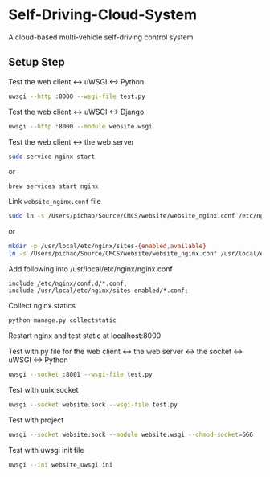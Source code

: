 # Self-Driving-Cloud-System
A cloud-based multi-vehicle self-driving control system

## Setup Step

Test the web client <-> uWSGI <-> Python

```bash
uwsgi --http :8000 --wsgi-file test.py
```

Test the web client <-> uWSGI <-> Django

```bash
uwsgi --http :8000 --module website.wsgi
```

Test the web client <-> the web server

```bash
sudo service nginx start
```
or

```
brew services start nginx
```

Link `website_nginx.conf` file

```bash
sudo ln -s /Users/pichao/Source/CMCS/website/website_nginx.conf /etc/nginx/sites-enabled/
```
or

```bash
mkdir -p /usr/local/etc/nginx/sites-{enabled,available}
ln -s /Users/pichao/Source/CMCS/website/website_nginx.conf /usr/local/etc/nginx/sites-available/
```
Add following into /usr/local/etc/nginx/nginx.conf
```
include /etc/nginx/conf.d/*.conf;
include /usr/local/etc/nginx/sites-enabled/*.conf;
```

Collect nginx statics

```bash
python manage.py collectstatic
```

Restart nginx and test static at localhost:8000

Test with py file for the web client <-> the web server <-> the socket <-> uWSGI <-> Python

```bash
uwsgi --socket :8001 --wsgi-file test.py
```

Test with unix socket

```bash
uwsgi --socket website.sock --wsgi-file test.py
```

Test with project

```bash
uwsgi --socket website.sock --module website.wsgi --chmod-socket=666
```

Test with uwsgi init file

```bash
uwsgi --ini website_uwsgi.ini
````